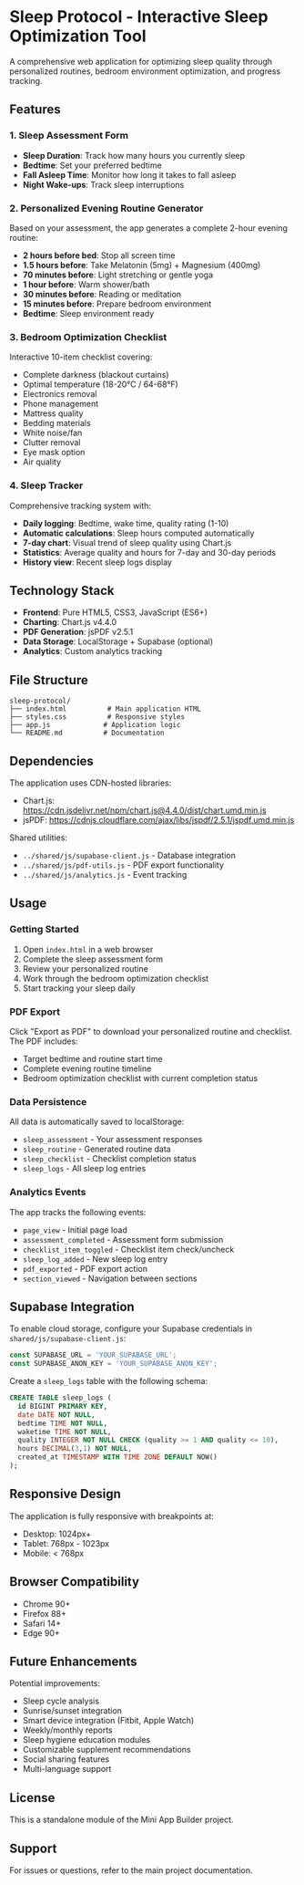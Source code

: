 # Sleep Protocol - Interactive Sleep Optimization Tool

A comprehensive web application for optimizing sleep quality through personalized routines, bedroom environment optimization, and progress tracking.

## Features

### 1. Sleep Assessment Form
- **Sleep Duration**: Track how many hours you currently sleep
- **Bedtime**: Set your preferred bedtime
- **Fall Asleep Time**: Monitor how long it takes to fall asleep
- **Night Wake-ups**: Track sleep interruptions

### 2. Personalized Evening Routine Generator
Based on your assessment, the app generates a complete 2-hour evening routine:
- **2 hours before bed**: Stop all screen time
- **1.5 hours before**: Take Melatonin (5mg) + Magnesium (400mg)
- **70 minutes before**: Light stretching or gentle yoga
- **1 hour before**: Warm shower/bath
- **30 minutes before**: Reading or meditation
- **15 minutes before**: Prepare bedroom environment
- **Bedtime**: Sleep environment ready

### 3. Bedroom Optimization Checklist
Interactive 10-item checklist covering:
- Complete darkness (blackout curtains)
- Optimal temperature (18-20°C / 64-68°F)
- Electronics removal
- Phone management
- Mattress quality
- Bedding materials
- White noise/fan
- Clutter removal
- Eye mask option
- Air quality

### 4. Sleep Tracker
Comprehensive tracking system with:
- **Daily logging**: Bedtime, wake time, quality rating (1-10)
- **Automatic calculations**: Sleep hours computed automatically
- **7-day chart**: Visual trend of sleep quality using Chart.js
- **Statistics**: Average quality and hours for 7-day and 30-day periods
- **History view**: Recent sleep logs display

## Technology Stack

- **Frontend**: Pure HTML5, CSS3, JavaScript (ES6+)
- **Charting**: Chart.js v4.4.0
- **PDF Generation**: jsPDF v2.5.1
- **Data Storage**: LocalStorage + Supabase (optional)
- **Analytics**: Custom analytics tracking

## File Structure

```
sleep-protocol/
├── index.html          # Main application HTML
├── styles.css          # Responsive styles
├── app.js             # Application logic
└── README.md          # Documentation
```

## Dependencies

The application uses CDN-hosted libraries:
- Chart.js: https://cdn.jsdelivr.net/npm/chart.js@4.4.0/dist/chart.umd.min.js
- jsPDF: https://cdnjs.cloudflare.com/ajax/libs/jspdf/2.5.1/jspdf.umd.min.js

Shared utilities:
- `../shared/js/supabase-client.js` - Database integration
- `../shared/js/pdf-utils.js` - PDF export functionality
- `../shared/js/analytics.js` - Event tracking

## Usage

### Getting Started

1. Open `index.html` in a web browser
2. Complete the sleep assessment form
3. Review your personalized routine
4. Work through the bedroom optimization checklist
5. Start tracking your sleep daily

### PDF Export

Click "Export as PDF" to download your personalized routine and checklist. The PDF includes:
- Target bedtime and routine start time
- Complete evening routine timeline
- Bedroom optimization checklist with current completion status

### Data Persistence

All data is automatically saved to localStorage:
- `sleep_assessment` - Your assessment responses
- `sleep_routine` - Generated routine data
- `sleep_checklist` - Checklist completion status
- `sleep_logs` - All sleep log entries

### Analytics Events

The app tracks the following events:
- `page_view` - Initial page load
- `assessment_completed` - Assessment form submission
- `checklist_item_toggled` - Checklist item check/uncheck
- `sleep_log_added` - New sleep log entry
- `pdf_exported` - PDF export action
- `section_viewed` - Navigation between sections

## Supabase Integration

To enable cloud storage, configure your Supabase credentials in `shared/js/supabase-client.js`:

```javascript
const SUPABASE_URL = 'YOUR_SUPABASE_URL';
const SUPABASE_ANON_KEY = 'YOUR_SUPABASE_ANON_KEY';
```

Create a `sleep_logs` table with the following schema:

```sql
CREATE TABLE sleep_logs (
  id BIGINT PRIMARY KEY,
  date DATE NOT NULL,
  bedtime TIME NOT NULL,
  waketime TIME NOT NULL,
  quality INTEGER NOT NULL CHECK (quality >= 1 AND quality <= 10),
  hours DECIMAL(3,1) NOT NULL,
  created_at TIMESTAMP WITH TIME ZONE DEFAULT NOW()
);
```

## Responsive Design

The application is fully responsive with breakpoints at:
- Desktop: 1024px+
- Tablet: 768px - 1023px
- Mobile: < 768px

## Browser Compatibility

- Chrome 90+
- Firefox 88+
- Safari 14+
- Edge 90+

## Future Enhancements

Potential improvements:
- Sleep cycle analysis
- Sunrise/sunset integration
- Smart device integration (Fitbit, Apple Watch)
- Weekly/monthly reports
- Sleep hygiene education modules
- Customizable supplement recommendations
- Social sharing features
- Multi-language support

## License

This is a standalone module of the Mini App Builder project.

## Support

For issues or questions, refer to the main project documentation.
